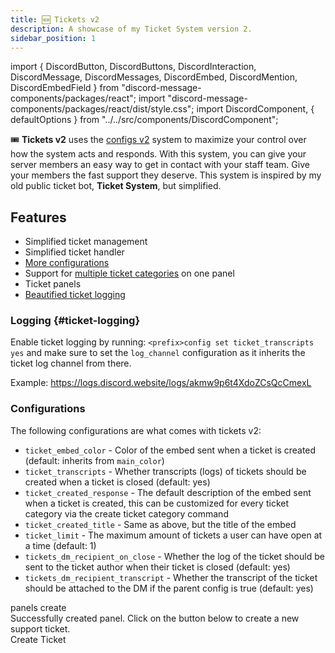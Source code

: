 ```yaml
---
title: 🆕 Tickets v2
description: A showcase of my Ticket System version 2.
sidebar_position: 1
---
```

import {
  DiscordButton,
  DiscordButtons,
  DiscordInteraction,
  DiscordMessage,
  DiscordMessages,
  DiscordEmbed,
  DiscordMention,
  DiscordEmbedField
} from "discord-message-components/packages/react";
import "discord-message-components/packages/react/dist/style.css";
import DiscordComponent, { defaultOptions } from "../../src/components/DiscordComponent";

🎟️ **Tickets v2** uses the [configs v2](./configs-v2.md) system to maximize your control over how the system acts and responds. With this system, you can give your server members an easy way to get in contact with your staff team. Give your members the fast support they deserve. This system is inspired by my old public ticket bot, **Ticket System**, but simplified.

## Features

- Simplified ticket management
- Simplified ticket handler
- [More configurations](#configurations)
- Support for [multiple ticket categories](#ticket-categories) on one panel
- Ticket panels
- [Beautified ticket logging](#ticket-logging)

### Logging {#ticket-logging}
Enable ticket logging by running: `<prefix>config set ticket_transcripts yes` and make sure to set the `log_channel` configuration as it inherits the ticket log channel from there. 

Example: https://logs.discord.website/logs/akmw9p6t4XdoZCsQcCmexL

### Configurations
The following configurations are what comes with tickets v2:

- `ticket_embed_color` - Color of the embed sent when a ticket is created (default: inherits from `main_color`)
- `ticket_transcripts` - Whether transcripts (logs) of tickets should be created when a ticket is closed (default: yes)
- `ticket_created_response` - The default description of the embed sent when a ticket is created, this can be customized for every ticket category via the create ticket category command
- `ticket_created_title` - Same as above, but the title of the embed
- `ticket_limit` - The maximum amount of tickets a user can have open at a time (default: 1)
- `tickets_dm_recipient_on_close` - Whether the log of the ticket should be sent to the ticket author when their ticket is closed (default: yes)
- `tickets_dm_recipient_transcript` - Whether the transcript of the ticket should be attached to the DM if the parent config is true (default: yes)

<DiscordComponent>
  <DiscordMessage author="Bot" avatar="blue">
  <div slot="interactions">
    <DiscordInteraction profile="nziie" command>
      panels create
    </DiscordInteraction>
  </div>
    <DiscordEmbed borderColor="#2ecc71" embedTitle="Success">
      Successfully created panel.
    </DiscordEmbed>
  </DiscordMessage>
  <DiscordMessage author="Bot" avatar="blue">
    <DiscordEmbed borderColor="#5865f2" embedTitle="Support Tickets" authorIcon="/img/nziiedev.png" authorName="Nziie Development">
      Click on the button below to create a new support ticket.
    </DiscordEmbed>
  <div slot="actions">
    <DiscordButtons>
      <DiscordButton type="primary">Create Ticket</DiscordButton>
    </DiscordButtons>
  </div>
  </DiscordMessage>
</DiscordComponent>